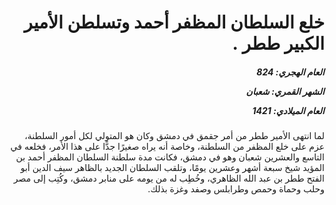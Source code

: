 <h1 dir="rtl">خلع السلطان المظفر أحمد وتسلطن الأمير الكبير ططر .</h1>

<h5 dir="rtl">العام الهجري:  824

الشهر القمري: شعبان

العام الميلادي: 1421</h5>

<p dir="rtl">لما انتهى الأمير ططر من أمر جقمق في دمشق وكان هو المتولي لكل أمور السلطنة، عزم على خلع المظفر من السلطنة، وخاصة أنه يراه صغيرًا جدًّا على هذا الأمر، فخلعه في التاسع والعشرين شعبان وهو في دمشق، فكانت مدة سلطنة السلطان المظفر أحمد بن المؤيد شيخ سبعة أشهر وعشرين يومًا، وتلقب السلطان الجديد بالظاهر سيف الدين أبو الفتح ططر بن عبد الله الظاهري، وخُطِب له من يومه على منابر دمشق، وكُتِب إلى مصر وحلب وحماة وحمص وطرابلس وصفد وغزة بذلك.</p></br>
